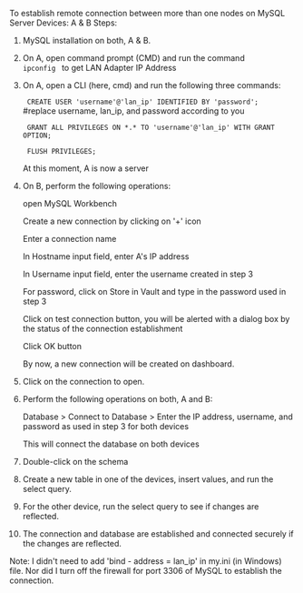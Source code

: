 To establish remote connection between more than one nodes on MySQL Server
Devices: A & B
Steps:
1. MySQL installation on both, A & B.
2. On A, open command prompt (CMD) and run the command <code> ipconfig </code> to get LAN Adapter IP Address
3. On A, open a CLI (here, cmd) and run the following three commands:
   
   <code> CREATE USER 'username'@'lan_ip' IDENTIFIED BY 'password';  </code> #replace username, lan_ip, and password according to you
   
   <code> GRANT ALL PRIVILEGES ON \*.\* TO 'username'@'lan_ip' WITH GRANT OPTION; </code>
   
   <code> FLUSH PRIVILEGES; </code>
   
   At this moment, A is now a server
4. On B, perform the following operations:

   open MySQL Workbench
   
   Create a new connection by clicking on '+' icon

   Enter a connection name

   In Hostname input field, enter A's IP address

   In Username input field, enter the username created in step 3

   For password, click on Store in Vault and type in the password used in step 3

   Click on test connection button, you will be alerted with a dialog box by the status of the connection establishment

   Click OK button

   By now, a new connection will be created on dashboard.
   
5. Click on the connection to open.
  
6. Perform the following operations on both, A and B:
 
   Database > Connect to Database > Enter the IP address, username, and password as used in step 3 for both devices

   This will connect the database on both devices
   
7. Double-click on the schema
    
8. Create a new table in one of the devices, insert values, and run the select query.
    
9. For the other device, run the select query to see if changes are reflected.
    
10. The connection and database are established and connected securely if the changes are reflected.

Note: I didn't need to add 'bind - address = lan_ip' in my.ini (in Windows) file. Nor did I turn off the firewall for port 3306 of MySQL to establish the connection. 
